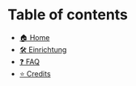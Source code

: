 # Table of contents

* [🏠 Home](README.md)
* [🛠 Einrichtung](setting-up.md)
* [❓ FAQ](faq.md)
* [⭐ Credits](credits.md)
